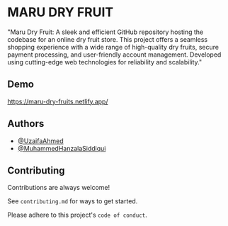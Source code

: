 
# MARU DRY FRUIT

"Maru Dry Fruit: A sleek and efficient GitHub repository hosting the codebase for an online dry fruit store. This project offers a seamless shopping experience with a wide range of high-quality dry fruits, secure payment processing, and user-friendly account management. Developed using cutting-edge web technologies for reliability and scalability."



## Demo

https://maru-dry-fruits.netlify.app/


## Authors

- [@UzaifaAhmed](https://www.github.com/UzaifaAhmed)
- [@MuhammedHanzalaSiddiqui](https://www.github.com/MuhammedHanzalaSiddiqui)


## Contributing

Contributions are always welcome!

See `contributing.md` for ways to get started.

Please adhere to this project's `code of conduct`.